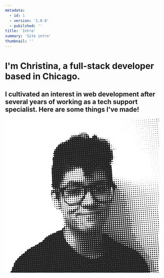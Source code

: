 ```yaml
---
metadata:  
  - id: 1 
  - version: '1.0.0' 
  - pubilshed: '' 
title: 'Intro'
summary: 'Site intro'
thumbnail: ''
---
```


# I'm Christina, a full-stack developer based in Chicago.

## I cultivated an interest in web development after several years of working as a tech support specialist. Here are some things I've made!


![Homemade headshot. Styled in halftone dots.](https://raw.githubusercontent.com/hipstina/v2/main/src/assets/profile-homepage.png)




